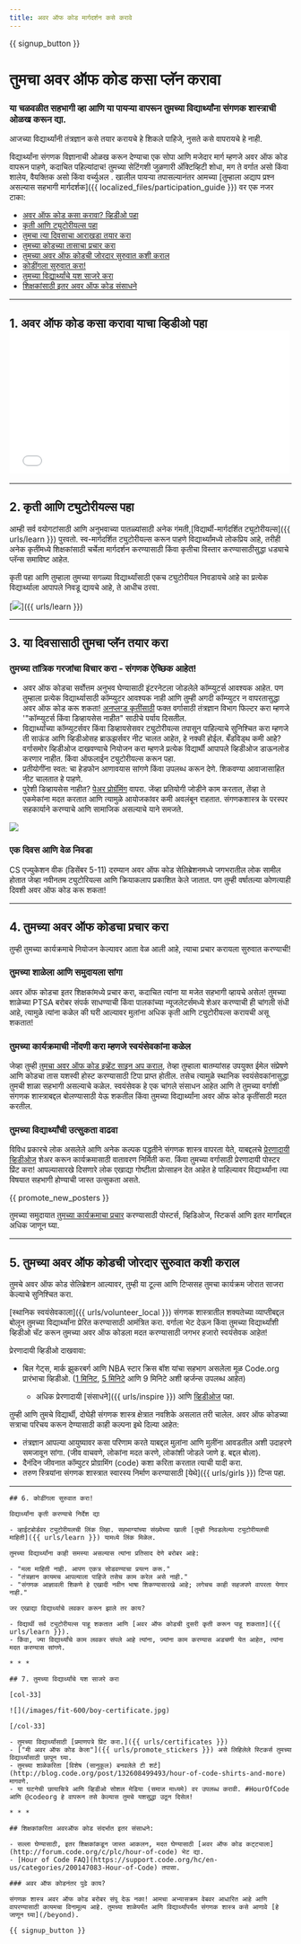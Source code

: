 ```yaml
---
title: अवर ऑफ कोड मार्गदर्शन कसे करावे
---
```


{{ signup_button }}

# तुमचा अवर ऑफ कोड कसा प्लॅन करावा

### या चळवळीत सहभागी व्हा आणि या पायऱ्या वापरून तुमच्या विद्यार्थ्यांना संगणक शास्त्राची ओळख करून द्या.

आजच्या विद्यार्थ्यांनी तंत्रज्ञान कसे तयार करायचे हे शिकले पाहिजे, नुसते कसे वापरायचे हे नाही.

विद्यार्थ्यांना संगणक विज्ञानाची ओळख करून देण्याचा एक सोपा आणि मजेदार मार्ग म्हणजे अवर ऑफ कोड वापरून पाहणे, कदाचित पहिल्यांदाच! तुमच्‍या सेटिंगशी जुळणारी अ‍ॅक्टिव्हिटी शोधा, मग ते वर्गात असो किंवा शालेय, वैयक्तिक असो किंवा वर्च्युअल . खालील पायर्‍या तपासल्यानंतर आमच्या [तुम्हाला अद्याप प्रश्न असल्यास सहभागी मार्गदर्शक]({{ localized_files/participation_guide }}) वर एक नजर टाका:

- [अवर ऑफ कोड कसा करावा? व्हिडीओ पहा](#how-to-video)
- [कृती आणि ट्युटोरीयल्स पहा ](#explore-activities)
- [तुमचा त्या दिवसाचा आराखडा तयार करा](#create-your-plan)
- [तुमच्या कोडच्या तासाचा प्रचार करा ](#promote-your-hour)
- [तुमच्या अवर ऑफ कोडची जोरदार सुरुवात कशी कराल](#how-to-start)
- [कोडींगला सुरुवात करा!](#code)
- [तुमच्या विद्यार्थ्यांचे यश साजरे करा](#celebrate)
- [शिक्षकांसाठी इतर अवर ऑफ कोड संसाधने](#other-resources)

* * *

<a id="how-to-video"></a>

## 1. अवर ऑफ कोड कसा करावा याचा व्हिडीओ पहा <iframe width="500" height="255" src="//www.youtube.com/embed/SrnvvWDm73k" frameborder="0" allowfullscreen></iframe> 

* * *

<a id="explore-activities"></a>

## 2. कृती आणि ट्युटोरीयल्स पहा

आम्ही सर्व वयोगटांसाठी आणि अनुभवाच्या पातळ्यांसाठी अनेक गंमती,[विद्यार्थी-मार्गदर्शित ट्युटोरीयल्स]({{ urls/learn }}) पुरवतो. स्व-मार्गदर्शित ट्युटोरीयल्स करून पाहणे विद्यार्थ्यांमध्ये लोकप्रिय आहे, तरीही अनेक कृतींमध्ये शिक्षकांसाठी चर्चेला मार्गदर्शन करण्यासाठी किंवा कृतीचा विस्तार करण्यासाठीसुद्धा धड्याचे प्लॅन्स समाविष्ट आहेत. 

कृती पहा आणि तुम्हाला तुमच्या सगळ्या विद्यार्थ्यांसाठी एकच ट्युटोरीयल निवडायचे आहे का प्रत्येक विद्यार्थ्याला आपापले निवडू द्यायचे आहे, ते आधीच ठरवा. 

[![](/images/tutorials.png)]({{ urls/learn }})

* * *

<a id="create-your-plan"></a>

## 3. या दिवसासाठी तुमचा प्लॅन तयार करा

### तुमच्या तांत्रिक गरजांचा विचार करा - संगणक ऐच्छिक आहेत!

- अवर ऑफ कोडचा सर्वोत्तम अनुभव घेण्यासाठी इंटरनेटला जोडलेले कॉम्प्युटर्स आवश्यक आहेत. पण तुम्हाला प्रत्येक विद्यार्थ्यासाठी कॉम्प्युटर आवश्यक नाही आणि तुम्ही अगदी कॉम्प्युटर न वापरतासुद्धा अवर ऑफ कोड करू शकता! [अनप्लग्ड कृतींसाठी](/learn) फक्त वर्गासाठी तंत्रज्ञान विभाग फिल्टर करा म्हणजे '"कॉम्प्युटर्स किंवा डिव्हायसेस नाहीत" साठीचे पर्याय दिसतील. 
- विद्यार्थ्यांच्या कॉम्प्युटर्सवर किंवा डिव्हायसेसवर ट्युटोरीयल्स तपासून पाहिल्याचे सुनिश्चित करा म्हणजे ती साऊंड आणि व्हिडीओसह ब्राऊझर्सवर नीट चालत आहेत, हे नक्की होईल. बँडविड्थ कमी आहे? वर्गासमोर व्हिडीओज दाखवण्याचे नियोजन करा म्हणजे प्रत्येक विद्यार्थी आपापले व्हिडीओज डाऊनलोड करणार नाहीत. किंवा ऑफलाईन ट्युटोरीयल्स करून पहा.
- प्रतीयोगींना स्वत: चा हेडफोन आणावयास सांगणे किंवा उपलब्ध करून देणे. शिकवण्या आवाजासाहित नीट चालतात हे पाहणे.
- पुरेशी डिव्हायसेस नाहीत? [पेअर प्रोग्रॅमिंग](https://www.youtube.com/watch?v=vgkahOzFH2Q) वापरा. जेंव्हा प्रतियोगी जोडीने काम करतात, तेंव्हा ते एकमेकांना मदत करतात आणि त्यामुळे आयोजकांवर कमी अवलंबून राहतात. संगणकशास्त्र के परस्पर सहकार्याने करण्याचे आणि सामाजिक असल्याचे याने समजते.

<img src="/images/fit-600/group_ipad.jpg" />

### एक दिवस आणि वेळ निवडा 

CS एज्युकेशन वीक (डिसेंबर 5-11) दरम्यान अवर ऑफ कोड सेलिब्रेशनमध्ये जगभरातील लोक सामील होतात जेव्हा नवीनतम ट्युटोरियल्स आणि क्रियाकलाप प्रकाशित केले जातात. पण तुम्ही वर्षातल्या कोणत्याही दिवशी अवर ऑफ कोड करू शकता!

* * *

<a id="promote-your-hour"></a>

## 4. तुमच्या अवर ऑफ कोडचा प्रचार करा

तुम्ही तुमच्या कार्यक्रमाचे नियोजन केल्यावर आता वेळ आली आहे, त्याचा प्रचार करायला सुरुवात करण्याची!

### तुमच्या शाळेला आणि समुदायला सांगा

अवर ऑफ कोडचा इतर शिक्षकांमध्ये प्रचार करा, कदाचित त्यांना या मजेत सहभागी व्हायचे असेल! तुमच्या शाळेच्या PTSA बरोबर संपर्क साधण्याची किंवा पालकांच्या न्यूजलेटर्समध्ये शेअर करण्याची ही चांगली संधी आहे, त्यामुळे त्यांना कळेल की घरी आल्यावर मुलांना अधिक कृती आणि ट्युटोरीयल्स करायची असू शकतात! 

### तुमच्या कार्यक्रमाची नोंदणी करा म्हणजे स्वयंसेवकांना कळेल

जेव्हा तुम्ही [तुमचा अवर ऑफ कोड इव्हेंट साइन अप कराल](/#join), तेव्हा तुम्हाला बातम्यांसह उपयुक्त ईमेल संप्रेषणे आणि कोडचा तास यशस्वी होस्ट करण्यासाठी टिपा प्राप्त होतील. तसेच त्यामुळे स्थानिक स्वयंसेवकांनासुद्धा तुमची शाळा सहभागी असल्याचे कळेल. स्वयंसेवक हे एक चांगले संसाधन आहेत आणि ते तुमच्या वर्गाशी संगणक शास्त्राबद्दल बोलण्यासाठी येऊ शकतील किंवा तुमच्या विद्यार्थ्यांना अवर ऑफ कोड कृतींसाठी मदत करतील.

### तुमच्या विद्यार्थ्यांची उत्सुकता वाढवा

विविध प्रकारचे लोक असलेले आणि अनेक कल्पक पद्धतीने संगणक शास्त्र वापरता येते, याबद्दलचे [प्रेरणादायी व्हिडीओज](/promote/resources) शेअर करून कार्यक्रमासाठी वातावरण निर्मिती करा. किंवा तुमच्या वर्गासाठी प्रेरणादायी पोस्टर प्रिंट करा! आपल्यासारखे दिसणारे लोक एखाद्या गोष्टीला प्रोत्साहन देत आहेत हे पाहिल्यावर विद्यार्थ्यांना त्या विषयात सहभागी होण्याची जास्त उत्सुकता असते.

{{ promote_new_posters }}

तुमच्या समुदायात [तुमच्या कार्यक्रमाचा प्रचार](/promote/resources#posters) करण्यासाठी पोस्टर्स, व्हिडिओज, स्टिकर्स आणि इतर मार्गांबद्दल अधिक जाणून घ्या. 

* * *

<a id="how-to-start"></a>

## 5. तुमच्या अवर ऑफ कोडची जोरदार सुरुवात कशी कराल

तुमचे अवर ऑफ कोड सेलिब्रेशन आल्यावर, तुम्ही या टूल्स आणि टिप्ससह तुमचा कार्यक्रम जोरात साजरा केल्याचे सुनिश्चित करा.

[स्थानिक स्वयंसेवकाला]({{ urls/volunteer_local }}) संगणक शास्त्रातील शक्यतेच्या व्याप्तीबद्दल बोलून तुमच्या विद्यार्थ्यांना प्रेरित करण्यासाठी आमंत्रित करा. वर्गाला भेट देऊन किंवा तुमच्या विद्यार्थ्यांशी व्हिडीओ चॅट करून तुमच्या अवर ऑफ कोडला मदत करण्यासाठी जगभर हजारो स्वयंसेवक आहेत!

प्रेरणादायी व्हिडीओ दाखवावा:

- बिल गेट्स, मार्क झुकरबर्ग आणि NBA स्टार क्रिस बॉश यांचा सहभाग असलेला मूळ Code.org प्रारंभाचा व्हिडीओ. ([1 मिनिट](https://www.youtube.com/watch?v=qYZF6oIZtfc), [5 मिनिटे](https://www.youtube.com/watch?v=nKIu9yen5nc) आणि 9 मिनिटे अशी व्हर्जन्स उपलब्ध आहेत)</li> 
    
    - अधिक प्रेरणादायी [संसाधने]({{ urls/inspire }}) आणि [व्हिडीओज](https://www.youtube.com/playlist?list=PLzdnOPI1iJNfpD8i4Sx7U0y2MccnrNZuP) पहा.</ul> 
    
    तुम्ही आणि तुमचे विद्यार्थी, दोघेही संगणक शास्त्र क्षेत्रात नवशिके असलात तरी चालेल. अवर ऑफ कोडच्या सत्राचा परिचय करून देण्यासाठी काही कल्पना इथे दिल्या आहेत:
    
    - तंत्रज्ञान आपल्या आयुष्यावर कसा परिणाम करते याबद्दल मुलांना आणि मुलींना आवडतील अशी उदाहरणे समजावून सांगा. (जीव वाचवणे, लोकांना मदत करणे, लोकांशी जोडले जाणे इ. बद्दल बोला).
    - दैनंदिन जीवनात कॉम्पुटर प्रोग्रामिंग (code) कशा करिता करतात त्याची यादी करा.
    - तरुण स्त्रियांना संगणक शास्त्रात स्वारस्य निर्माण करण्यासाठी [येथे]({{ urls/girls }}) टिप्स पहा.
    
    * * *
    
    

<a id="code"></a>

    
    ## 6. कोडींगला सुरुवात करा!
    
    विद्यार्थ्यांना कृती करण्याचे निर्देश द्या
    
    - व्हाईटबोर्डवर ट्युटोरीयलची लिंक लिहा. सह्भाग्यांच्या संख्येच्या खाली [तुम्ही निवडलेल्या ट्युटोरीयलची माहिती]({{ urls/learn }}) यामध्ये लिंक मिळेल.
    
    तुमच्या विद्यार्थ्यांना काही समस्या असल्यास त्यांना प्रतिसाद देणे बरोबर आहे:
    
    - "मला माहिती नाही. आपण एकत्र सोडवण्याचा प्रयत्न करू."
    - "तंत्रज्ञान कायमच आपल्याला पाहिजे तसेच काम करेल असे नाही."
    - "संगणक आज्ञावली शिकणे हे एखादी नवीन भाषा शिकण्यासारखे आहे; लगेचच काही सहजपणे वापरता येणार नाही."
    
    जर एखाद्या विद्यार्थ्याचे लवकर करून झाले तर काय?
    
    - विद्यार्थी सर्व ट्युटोरीयल्स पाहू शकतात आणि [अवर ऑफ कोडची दुसरी कृती करून पाहू शकतात]({{ urls/learn }}).
    - किंवा, ज्या विद्यार्थ्यांचे काम लवकर संपले आहे त्यांना, ज्यांना काम करण्यास अडचणी येत आहेत, त्यांना मदत करण्यास सांगणे.
    
    * * *
    
    

<a id="celebrate"></a>

    
    ## 7. तुमच्या विद्यार्थ्यांचे यश साजरे करा
    
    [col-33]
    
    ![](/images/fit-600/boy-certificate.jpg)
    
    [/col-33]
    
    - तुमच्या विद्यार्थ्यांसाठी [प्रमाणपत्रे प्रिंट करा.]({{ urls/certificates }})
    - ["मी अवर ऑफ कोड केला"]({{ urls/promote_stickers }}) असे लिहिलेले स्टिकर्स तुमच्या विद्यार्थ्यांसाठी छापून घ्या.
    - तुमच्या शाळेकरिता [विशेष (सानुकूल) बनवलेले टी शर्ट](http://blog.code.org/post/132608499493/hour-of-code-shirts-and-more) मागवणे.
    - या घटनेची छायाचित्रे आणि व्हिडीओ सोशल मेडिया (समाज माध्यमे) वर उपलब्ध करावी. #HourOfCode आणि @codeorg हे वापरून तसे केल्यास तुमचे यशसुद्धा उठून दिसेल!
    
    * * *
    
    

<a id="other-resources"></a>

    
    ## शिक्षकांकरिता अवरऑफ कोड संदर्भात इतर संसाधने:
    
    - सल्ला घेण्यासाठी, इतर शिक्षकांकडून जास्त आकलन, मदत घेण्यासाठी [अवर ऑफ कोड कट्ट्याला](http://forum.code.org/c/plc/hour-of-code) भेट द्या.
    - [Hour of Code FAQ](https://support.code.org/hc/en-us/categories/200147083-Hour-of-Code) तपासा.
    
    ### अवर ऑफ कोडनंतर पुढे काय?
    
    संगणक शास्त्र अवर ऑफ कोड बरोबर संपू देऊ नका! आमचा अभ्यासक्रम वेबवर आधारित आहे आणि वापरण्यासाठी कायमचा विनामूल्य आहे. तुमच्या शाळेपर्यंत आणि विद्यार्थ्यांपर्यंत संगणक शास्त्र कसे आणावे [हे जाणून घ्या](/beyond).
    
    {{ signup_button }}